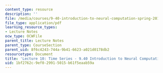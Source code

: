 ```yaml
---
content_type: resource
description: ''
file: /media/courses/9-40-introduction-to-neural-computation-spring-2018/1bf2762c9ef029915015b61f5eaab59a_MIT9_40S18_Lec10.pdf
file_type: application/pdf
learning_resource_types:
- Lecture Notes
ocw_type: OCWFile
parent_title: Lecture Notes
parent_type: CourseSection
parent_uid: 8f6c4243-744a-9b41-6623-a021d0178db2
resourcetype: Document
title: 'Lecture 10: Time Series - 9.40 Introduction to Neural Computation'
uid: 1bf2762c-9ef0-2991-5015-b61f5eaab59a
---
```

